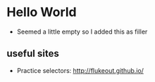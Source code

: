 # Hello World
- Seemed a little empty so I added this as filler

## useful sites
- Practice selectors: http://flukeout.github.io/ 
